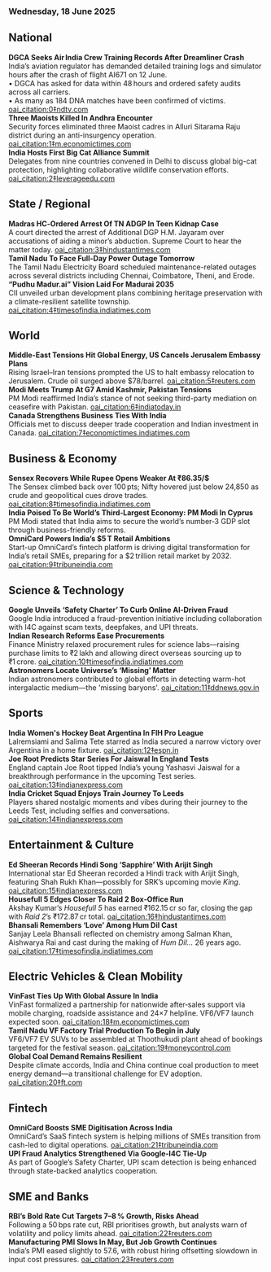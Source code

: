 ### Wednesday, 18 June 2025

## National
**DGCA Seeks Air India Crew Training Records After Dreamliner Crash**  
India’s aviation regulator has demanded detailed training logs and simulator hours after the crash of flight AI671 on 12 June.  
• DGCA has asked for data within 48 hours and ordered safety audits across all carriers.   
• As many as 184 DNA matches have been confirmed of victims.  [oai_citation:0‡ndtv.com](https://www.ndtv.com/india?utm_source=chatgpt.com)  
**Three Maoists Killed In Andhra Encounter**  
Security forces eliminated three Maoist cadres in Alluri Sitarama Raju district during an anti-insurgency operation.  [oai_citation:1‡m.economictimes.com](https://m.economictimes.com/news/newsblogs/india-news-live-updates-pm-modi-g7-summit-trump-canada-mark-carney-air-india-plane-crash-ahmedabad-bengaluru-delhi-mumbai-pune-news/liveblog/121920315.cms?utm_source=chatgpt.com)  
**India Hosts First Big Cat Alliance Summit**  
Delegates from nine countries convened in Delhi to discuss global big-cat protection, highlighting collaborative wildlife conservation efforts.  [oai_citation:2‡leverageedu.com](https://leverageedu.com/discover/school-education/school-assembly-news-headlines-18-june-2025/?utm_source=chatgpt.com)  

## State / Regional
**Madras HC‑Ordered Arrest Of TN ADGP In Teen Kidnap Case**  
A court directed the arrest of Additional DGP H.M. Jayaram over accusations of aiding a minor’s abduction. Supreme Court to hear the matter today.  [oai_citation:3‡hindustantimes.com](https://www.hindustantimes.com/?utm_source=chatgpt.com)  
**Tamil Nadu To Face Full-Day Power Outage Tomorrow**  
The Tamil Nadu Electricity Board scheduled maintenance-related outages across several districts including Chennai, Coimbatore, Theni, and Erode.   
**“Pudhu Madur.ai” Vision Laid For Madurai 2035**  
CII unveiled urban development plans combining heritage preservation with a climate-resilient satellite township.  [oai_citation:4‡timesofindia.indiatimes.com](https://timesofindia.indiatimes.com/city/madurai/ciis-madurai-vision-document-outlines-reimagining-city-in-2035/articleshow/121916321.cms?utm_source=chatgpt.com)  

## World
**Middle-East Tensions Hit Global Energy, US Cancels Jerusalem Embassy Plans**  
Rising Israel–Iran tensions prompted the US to halt embassy relocation to Jerusalem. Crude oil surged above $78/barrel.  [oai_citation:5‡reuters.com](https://www.reuters.com/world/india/crude-moves-dictate-direction-indian-debt-rupee-rbi-key-currency-2025-06-16/?utm_source=chatgpt.com)  
**Modi Meets Trump At G7 Amid Kashmir, Pakistan Tensions**  
PM Modi reaffirmed India’s stance of not seeking third-party mediation on ceasefire with Pakistan.  [oai_citation:6‡indiatoday.in](https://www.indiatoday.in/?utm_source=chatgpt.com)  
**Canada Strengthens Business Ties With India**  
Officials met to discuss deeper trade cooperation and Indian investment in Canada.  [oai_citation:7‡economictimes.indiatimes.com](https://economictimes.indiatimes.com/news/india/india-will-soon-become-third-largest-economy-focusing-on-ease-of-doing-business-in-country-pm-modi-in-cyprus/articleshow/121867170.cms?utm_source=chatgpt.com)  

## Business & Economy
**Sensex Recovers While Rupee Opens Weaker At ₹86.35/$**  
The Sensex climbed back over 100 pts; Nifty hovered just below 24,850 as crude and geopolitical cues drove trades.  [oai_citation:8‡timesofindia.indiatimes.com](https://timesofindia.indiatimes.com/business/india-business/stock-market-today-nifty50-bse-sensex-june-18-2025-dalal-street-indian-equities-global-markets-iran-israel-conflict-donald-trump-us-federal-reserve/articleshow/121920971.cms?utm_source=chatgpt.com)  
**India Poised To Be World’s Third‑Largest Economy: PM Modi In Cyprus**  
PM Modi stated that India aims to secure the world’s number‑3 GDP slot through business-friendly reforms.   
**OmniCard Powers India’s $5 T Retail Ambitions**  
Start-up OmniCard’s fintech platform is driving digital transformation for India’s retail SMEs, preparing for a $2 trillion retail market by 2032.  [oai_citation:9‡tribuneindia.com](https://www.tribuneindia.com/news/business/how-omnicard-is-powering-indias-5-trillion-business-economy-with-a-fintech-os-built-for-scale-2/?utm_source=chatgpt.com)  

## Science & Technology
**Google Unveils ‘Safety Charter’ To Curb Online AI‑Driven Fraud**  
Google India introduced a fraud-prevention initiative including collaboration with I4C against scam texts, deepfakes, and UPI threats.   
**Indian Research Reforms Ease Procurements**  
Finance Ministry relaxed procurement rules for science labs—raising purchase limits to ₹2 lakh and allowing direct overseas sourcing up to ₹1 crore.  [oai_citation:10‡timesofindia.indiatimes.com](https://timesofindia.indiatimes.com/city/mumbai/procurement-rules-for-scientific-research-eased/articleshow/121699900.cms?utm_source=chatgpt.com)  
**Astronomers Locate Universe’s ‘Missing’ Matter**  
Indian astronomers contributed to global efforts in detecting warm-hot intergalactic medium—the 'missing baryons'.  [oai_citation:11‡ddnews.gov.in](https://ddnews.gov.in/en/category/science-tech/?utm_source=chatgpt.com)  

## Sports
**India Women's Hockey Beat Argentina In FIH Pro League**  
Lalremsiami and Salima Tete starred as India secured a narrow victory over Argentina in a home fixture.  [oai_citation:12‡espn.in](https://www.espn.in/espn/story/_/id/45531562/india-vs-argentina-womens-fih-pro-league-rugby-premier-league-continues-indian-sports-live-june-18?utm_source=chatgpt.com)  
**Joe Root Predicts Star Series For Jaiswal In England Tests**  
England captain Joe Root tipped India’s young Yashasvi Jaiswal for a breakthrough performance in the upcoming Test series.  [oai_citation:13‡indianexpress.com](https://indianexpress.com/article/sports/cricket/will-kl-rahul-star-full-test-series-and-not-flatter-to-deceive-10072721/?utm_source=chatgpt.com)  
**India Cricket Squad Enjoys Train Journey To Leeds**  
Players shared nostalgic moments and vibes during their journey to the Leeds Test, including selfies and conversations.  [oai_citation:14‡indianexpress.com](https://indianexpress.com/section/entertainment/?utm_source=chatgpt.com)  

## Entertainment & Culture
**Ed Sheeran Records Hindi Song ‘Sapphire’ With Arijit Singh**  
International star Ed Sheeran recorded a Hindi track with Arijit Singh, featuring Shah Rukh Khan—possibly for SRK’s upcoming movie *King*.  [oai_citation:15‡indianexpress.com](https://indianexpress.com/section/entertainment/?utm_source=chatgpt.com)  
**Housefull 5 Edges Closer To Raid 2 Box‑Office Run**  
Akshay Kumar’s *Housefull 5* has earned ₹162.15 cr so far, closing the gap with *Raid 2*’s ₹172.87 cr total.  [oai_citation:16‡hindustantimes.com](https://www.hindustantimes.com/entertainment/bollywood?utm_source=chatgpt.com)  
**Bhansali Remembers ‘Love’ Among Hum Dil Cast**  
Sanjay Leela Bhansali reflected on chemistry among Salman Khan, Aishwarya Rai and cast during the making of *Hum Dil…* 26 years ago.  [oai_citation:17‡timesofindia.indiatimes.com](https://timesofindia.indiatimes.com/entertainment/hindi/bollywood/news/there-was-love-in-the-air-sanjay-leela-bhansali-recalls-salman-khanaishwarya-rais-chemistry-and-the-family-bond-on-hum-dil-de-chuke-sanam-exclusive/articleshow/121923491.cms?utm_source=chatgpt.com)  

## Electric Vehicles & Clean Mobility
**VinFast Ties Up With Global Assure In India**  
VinFast formalized a partnership for nationwide after‑sales support via mobile charging, roadside assistance and 24×7 helpline. VF6/VF7 launch expected soon.  [oai_citation:18‡m.economictimes.com](https://m.economictimes.com/industry/renewables/vinfast-partners-with-global-assure-for-customer-service-network-across-india/articleshow/121910716.cms?utm_source=chatgpt.com)  
**Tamil Nadu VF Factory Trial Production To Begin in July**  
VF6/VF7 EV SUVs to be assembled at Thoothukudi plant ahead of bookings targeted for the festival season.  [oai_citation:19‡moneycontrol.com](https://www.moneycontrol.com/automobile/vinfast-joins-hands-with-global-assure-as-it-prepares-to-launch-vf-7-vf-6-e-suvs-in-india-article-13132956.html?utm_source=chatgpt.com)  
**Global Coal Demand Remains Resilient**  
Despite climate accords, India and China continue coal production to meet energy demand—a transitional challenge for EV adoption.  [oai_citation:20‡ft.com](https://www.ft.com/content/f6cc8bbc-9e45-4062-b216-37875b75d3cc?utm_source=chatgpt.com)  

## Fintech
**OmniCard Boosts SME Digitisation Across India**  
OmniCard’s SaaS fintech system is helping millions of SMEs transition from cash-led to digital operations.  [oai_citation:21‡tribuneindia.com](https://www.tribuneindia.com/news/business/how-omnicard-is-powering-indias-5-trillion-business-economy-with-a-fintech-os-built-for-scale-2/?utm_source=chatgpt.com)  
**UPI Fraud Analytics Strengthened Via Google-I4C Tie-Up**  
As part of Google’s Safety Charter, UPI scam detection is being enhanced through state-backed analytics cooperation.   

## SME and Banks
**RBI’s Bold Rate Cut Targets 7–8 % Growth, Risks Ahead**  
Following a 50 bps rate cut, RBI prioritises growth, but analysts warn of volatility and policy limits ahead.  [oai_citation:22‡reuters.com](https://www.reuters.com/world/india/india-file-rbi-goes-broke-growth-2025-06-11/?utm_source=chatgpt.com)  
**Manufacturing PMI Slows In May, But Job Growth Continues**  
India’s PMI eased slightly to 57.6, with robust hiring offsetting slowdown in input cost pressures.  [oai_citation:23‡reuters.com](https://www.reuters.com/world/india/indian-manufacturing-growth-eases-3-month-low-may-pmi-shows-2025-06-02/?utm_source=chatgpt.com)  